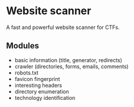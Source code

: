 # Website scanner

A fast and powerful website scanner for CTFs.

## Modules
 
- basic information (title, generator, redirects)
- crawler (directories, forms, emails, comments)
- robots.txt
- favicon fingerprint
- interesting headers
- directory enumeration
- technology identification
